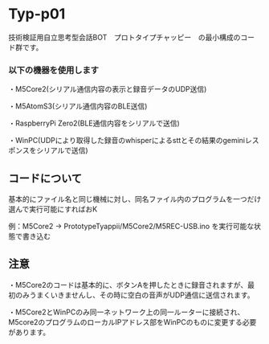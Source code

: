 # Typ-p01

技術検証用自立思考型会話BOT　プロトタイプチャッピー　の最小構成のコード群です。

### 以下の機器を使用します

・M5Core2(シリアル通信内容の表示と録音データのUDP送信)

・M5AtomS3(シリアル通信内容のBLE送信)

・RaspberryPi Zero2(BLE通信内容をシリアルで送信)

・WinPC(UDPにより取得した録音のwhisperによるsttとその結果のgeminiレスポンスをシリアルで送信)

## コードについて

基本的にファイル名と同じ機械に対し、同名ファイル内のプログラムを一つだけ選んで実行可能にすればおK

例：M5Core2 -> PrototypeTyappii/M5Core2/M5REC-USB.ino を実行可能な状態で書き込む

## 注意

・M5Core2のコードは基本的に、ボタンAを押したときに録音されますが、最初のみうまくいきませんし、その時に空白の音声がUDP通信に送信されます。

・M5Core2とWinPCのみ同一ネットワーク上の同一ルーターに接続され、M5core2のプログラムのローカルIPアドレス部をWinPCのものに変更する必要があります。
